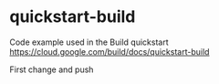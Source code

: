# quickstart-build
Code example used in the Build quickstart
https://cloud.google.com/build/docs/quickstart-build

First change and push
